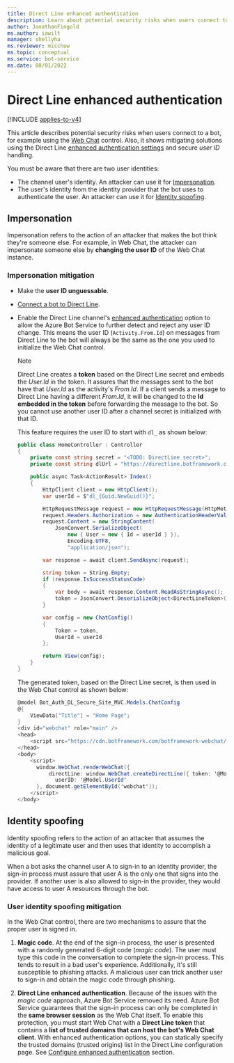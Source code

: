 ```yaml
---
title: Direct Line enhanced authentication
description: Learn about potential security risks when users connect to a bot and how Direct Line enhanced authentication can mitigate some risks.
author: JonathanFingold
ms.author: iawilt
manager: shellyha
ms.reviewer: micchow
ms.topic: conceptual
ms.service: bot-service
ms.date: 08/01/2022
---
```


# Direct Line enhanced authentication

[!INCLUDE [applies-to-v4](../includes/applies-to-v4-current.md)]

This article describes potential security risks when users connect to a bot, for example using the [Web Chat](../bot-service-channel-connect-webchat.md#embed-the-web-chat-control-in-a-web-page) control. Also, it shows mitigating solutions using the Direct Line [enhanced authentication settings](../bot-service-channel-connect-directline.md#configure-settings) and secure *user ID* handling.

You must be aware that there are two user identities:

- The channel user's identity. An attacker can use it for [Impersonation](#impersonation).
- The user's identity from the identity provider that the bot uses to authenticate the user. An attacker can use it for [Identity spoofing](#identity-spoofing).

<!-- Broken link: sample deleted. While waiting for the sample to be available, this paragraph has been commented out.  
The code in this article is based on the sample: [MVC DirectLine token controller](https://github.com/microsoft/BotBuilder-Samples/tree/main/experimental/DirectLineTokenSite). See the [Example](#example) section for more details.-->

<!-- Summarized from: https://blog.botframework.com/2018/09/25/enhanced-direct-line-authentication-features/ -->

## Impersonation

Impersonation refers to the action of an attacker that makes the bot think they're someone else. For example, in Web Chat, the attacker can impersonate someone else by **changing the user ID** of the Web Chat instance.

### Impersonation mitigation

- Make the **user ID unguessable**.
- [Connect a bot to Direct Line](../bot-service-channel-connect-directline.md).
- Enable the Direct Line channel's [enhanced authentication](../bot-service-channel-connect-directline.md#configure-settings) option to allow the Azure Bot Service to further detect and reject any user ID change. This means the user ID (`Activity.From.Id`) on messages from Direct Line to the bot will always be the same as the one you used to initialize the Web Chat control.

    > [!NOTE]
    > Direct Line creates a **token** based on the Direct Line secret and embeds the *User.Id* in the token.
    > It assures that the messages sent to the bot have that *User.Id* as the activity's *From.Id*. If a client sends a message to Direct Line having a different *From.Id*, it will be changed to the **Id embedded in the token** before forwarding the message to the bot. So you cannot use another user ID after a channel secret is initialized with that ID.

    This feature requires the user ID to start with `dl_` as shown below:

    <!-- Broken link: sample deleted. While waiting for the sample to be available, replaced by the online snippet below.  
    [!code-csharp[specify user ID](~/../botbuilder-samples/experimental/DirectLineTokenSite/Bot_Auth_DL_Secure_Site_MVC/Controllers/HomeController.cs?range=15-50&highlight=9)] -->

    ```csharp
    public class HomeController : Controller
    {
        private const string secret = "<TODO: DirectLine secret>";
        private const string dlUrl = "https://directline.botframework.com/v3/directline/tokens/generate";
    
        public async Task<ActionResult> Index()
        {
            HttpClient client = new HttpClient();
            var userId = $"dl_{Guid.NewGuid()}";
    
            HttpRequestMessage request = new HttpRequestMessage(HttpMethod.Post, dlUrl);
            request.Headers.Authorization = new AuthenticationHeaderValue("Bearer", secret);
            request.Content = new StringContent(
                JsonConvert.SerializeObject(
                    new { User = new { Id = userId } }),
                    Encoding.UTF8,
                    "application/json");
    
            var response = await client.SendAsync(request);
    
            string token = String.Empty;
            if (response.IsSuccessStatusCode)
            {
                var body = await response.Content.ReadAsStringAsync();
                token = JsonConvert.DeserializeObject<DirectLineToken>(body).token;
            }
    
            var config = new ChatConfig()
            {
                Token = token,
                UserId = userId
            };
    
            return View(config);
        }
    }    
    
    ```

    The generated token, based on the Direct Line secret, is then used in the Web Chat control as shown below:

    <!-- Broken link: sample deleted. While waiting for the sample to be available, replaced by the online snippet below.  
    [!code-csharp[specify token](~/../botbuilder-samples/experimental/DirectLineTokenSite/Bot_Auth_DL_Secure_Site_MVC/Views/Home/Index.cshtml?range=1-16&highlight=11-14)] -->

    ```csharp
    @model Bot_Auth_DL_Secure_Site_MVC.Models.ChatConfig
    @{
        ViewData["Title"] = "Home Page";
    }
    <div id="webchat" role="main" />
    <head>
        <script src="https://cdn.botframework.com/botframework-webchat/latest/webchat.js"></script>
    </head>
    <body>
        <script>
          window.WebChat.renderWebChat({
              directLine: window.WebChat.createDirectLine({ token: '@Model.Token' }),
                userID: '@Model.UserId'
          }, document.getElementById('webchat'));
        </script>
    </body>

    ```

## Identity spoofing

Identity spoofing refers to the action of an attacker that assumes the identity of a legitimate user and then uses that identity to accomplish a malicious goal.

When a bot asks the channel user A to sign-in to an identity provider, the sign-in process must assure that user A is the only one that signs into the provider. If another user is also allowed to sign-in the provider, they would have access to user A resources through the bot.

### User identity spoofing mitigation

In the Web Chat control, there are two mechanisms to assure that the proper user is signed in.

1. **Magic code**. At the end of the sign-in process, the user is presented with a randomly generated 6-digit code (*magic code*). The user must type this code in the conversation to complete the sign-in process. This tends to result in a bad user's experience. Additionally, it's still susceptible to phishing attacks. A malicious user can trick another user to sign-in and obtain the magic code through phishing.

1. **Direct Line enhanced authentication**. Because of the issues with the *magic code* approach, Azure Bot Service removed its need. Azure Bot Service guarantees that the sign-in process can only be completed in the **same browser session** as the Web Chat itself.
To enable this protection, you must start Web Chat with a **Direct Line token** that contains a **list of trusted domains that can host the bot's Web Chat client**. With enhanced authentication options, you can statically specify the trusted domains (trusted origins) list in the Direct Line configuration page. See [Configure enhanced authentication](../bot-service-channel-connect-directline.md#configure-enhanced-authentication) section.

  <!-- Broken link: sample deleted. While waiting for the sample to be available, this section has been commented out. 
## Example

The code in this article is based on the sample: [MVC DirectLine token controller](https://github.com/microsoft/BotBuilder-Samples/tree/main/experimental/DirectLineTokenSite).

To run the example, perform the following steps:

1. If you do not have a bot, you can refer to the tutorial [Create a basic bot](bot-builder-tutorial-create-basic-bot.md) to create one.
1. Connect the Direct Line channel to the bot. Follow the steps described in the article [Connect a bot to Direct Line](../bot-service-channel-connect-directline.md).
1. When connecting the bot to the Direct Line, enable the [enhanced authentication](../bot-service-channel-connect-directline.md#configure-settings) option.
1. Copy and securely store the secret key.
1. Finally, assign the secret key in the `HomeController` class, as shown below.

    [!code-csharp[cs sample](~/../botbuilder-samples/experimental/DirectLineTokenSite/Bot_Auth_DL_Secure_Site_MVC/Controllers/HomeController.cs?range=15-19&highlight=3-4)]

    The example (client application) will use the secret key to ask Direct Line to issue a token. This token, along with the user ID, uniquely and securely identifies the user to allow the communication with the bot using the Web Chat control.
-->
